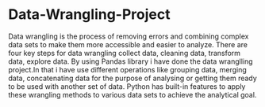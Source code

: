 # Data-Wrangling-Project
Data wrangling is the process of removing errors and combining complex data sets to make 
them more accessible and easier to analyze.
There are four key steps for data wrangling collect data, cleaning data, transform data,
explore data.
By using Pandas library i have done the data wranglling project.In that i have use different operations 
like grouping data, merging data, concatenating data for the purpose of analysing or getting them 
ready to be used with another set of data. 
Python has built-in features to apply these wrangling methods to various data sets to achieve the analytical goal.
